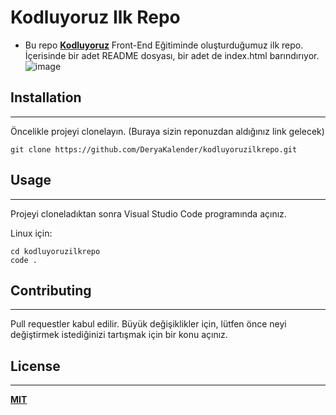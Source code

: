 # Kodluyoruz Ilk Repo
* Bu repo [**Kodluyoruz**](https://www.kodluyoruz.org/) Front-End Eğitiminde oluşturduğumuz ilk repo. İçerisinde bir adet README dosyası, bir adet de index.html barındırıyor.
![image](C:\Users\user\Desktop\kodluyoruzilkrepo\kodluyoruzilkrepo\Adsız.png)
## Installation
---
Öncelikle projeyi clonelayın. (Buraya sizin reponuzdan aldığınız link gelecek)

```
git clone https://github.com/DeryaKalender/kodluyoruzilkrepo.git
```

## Usage
---
Projeyi cloneladıktan sonra Visual Studio Code programında açınız.

Linux için:
```
cd kodluyoruzilkrepo
code .
```
## Contributing
---
Pull requestler kabul edilir. Büyük değişiklikler için, lütfen önce neyi değiştirmek istediğinizi tartışmak için bir konu açınız.

## License
---
[**MIT**](https://choosealicense.com/licenses/mit/)
